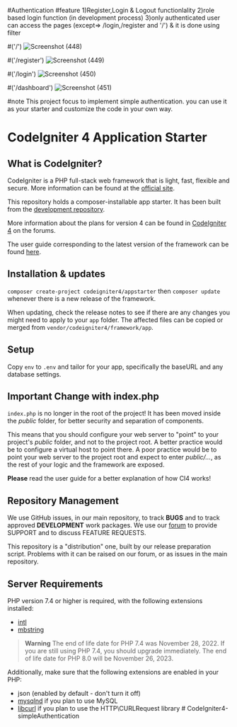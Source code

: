 #Authentication
#feature 
1)Register,Login & Logout functionlality
2)role based login function (in development process)
3)only authenticated user can access the pages (except=> /login,/register and '/') & it is done using filter



#('/')
![Screenshot (448)](https://github.com/NabinGhimire0/CodeIgniter4-simpleAuthentication/assets/88672935/bf6e9652-8c6a-4a8e-8067-9f09c887f4ed)

#('/register')
![Screenshot (449)](https://github.com/NabinGhimire0/CodeIgniter4-simpleAuthentication/assets/88672935/9e4d48b3-3ad2-41a4-9d95-046a8870bd6e)

#('/login')
![Screenshot (450)](https://github.com/NabinGhimire0/CodeIgniter4-simpleAuthentication/assets/88672935/c7b5fb77-12dd-4a37-be97-2831d796e209)

#('/dashboard')
![Screenshot (451)](https://github.com/NabinGhimire0/CodeIgniter4-simpleAuthentication/assets/88672935/d6a6a622-8eb7-4f36-90b7-57ec47278549)


#note
This project focus to implement simple authentication. you can use it as your starter and customize the code in your own way.





































# CodeIgniter 4 Application Starter

## What is CodeIgniter?

CodeIgniter is a PHP full-stack web framework that is light, fast, flexible and secure.
More information can be found at the [official site](https://codeigniter.com).

This repository holds a composer-installable app starter.
It has been built from the
[development repository](https://github.com/codeigniter4/CodeIgniter4).

More information about the plans for version 4 can be found in [CodeIgniter 4](https://forum.codeigniter.com/forumdisplay.php?fid=28) on the forums.

The user guide corresponding to the latest version of the framework can be found
[here](https://codeigniter4.github.io/userguide/).

## Installation & updates

`composer create-project codeigniter4/appstarter` then `composer update` whenever
there is a new release of the framework.

When updating, check the release notes to see if there are any changes you might need to apply
to your `app` folder. The affected files can be copied or merged from
`vendor/codeigniter4/framework/app`.

## Setup

Copy `env` to `.env` and tailor for your app, specifically the baseURL
and any database settings.

## Important Change with index.php

`index.php` is no longer in the root of the project! It has been moved inside the *public* folder,
for better security and separation of components.

This means that you should configure your web server to "point" to your project's *public* folder, and
not to the project root. A better practice would be to configure a virtual host to point there. A poor practice would be to point your web server to the project root and expect to enter *public/...*, as the rest of your logic and the
framework are exposed.

**Please** read the user guide for a better explanation of how CI4 works!

## Repository Management

We use GitHub issues, in our main repository, to track **BUGS** and to track approved **DEVELOPMENT** work packages.
We use our [forum](http://forum.codeigniter.com) to provide SUPPORT and to discuss
FEATURE REQUESTS.

This repository is a "distribution" one, built by our release preparation script.
Problems with it can be raised on our forum, or as issues in the main repository.

## Server Requirements

PHP version 7.4 or higher is required, with the following extensions installed:

- [intl](http://php.net/manual/en/intl.requirements.php)
- [mbstring](http://php.net/manual/en/mbstring.installation.php)

> **Warning**
> The end of life date for PHP 7.4 was November 28, 2022. If you are
> still using PHP 7.4, you should upgrade immediately. The end of life date
> for PHP 8.0 will be November 26, 2023.

Additionally, make sure that the following extensions are enabled in your PHP:

- json (enabled by default - don't turn it off)
- [mysqlnd](http://php.net/manual/en/mysqlnd.install.php) if you plan to use MySQL
- [libcurl](http://php.net/manual/en/curl.requirements.php) if you plan to use the HTTP\CURLRequest library
#   C o d e I g n i t e r 4 - s i m p l e A u t h e n t i c a t i o n 
 
 
